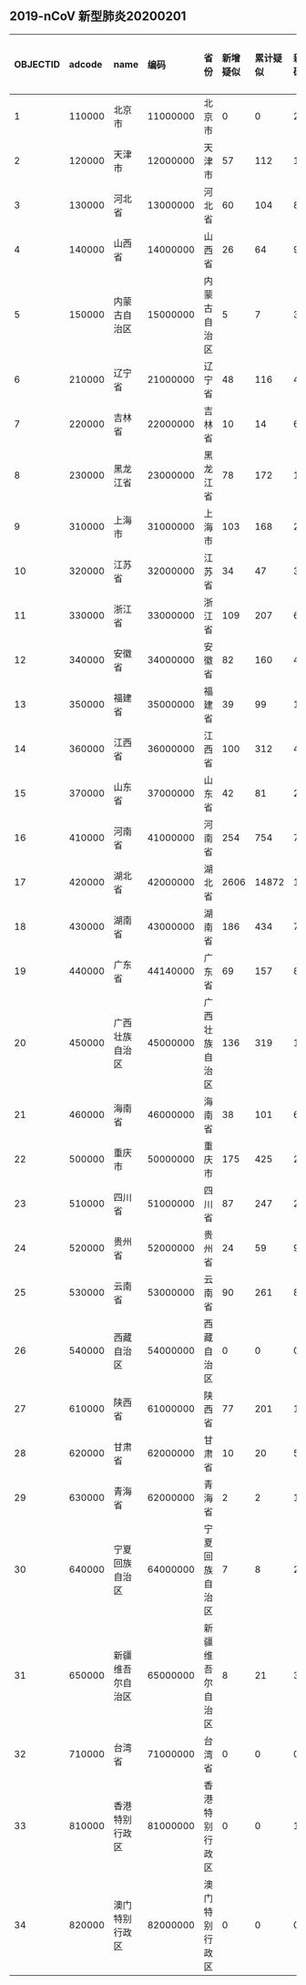 ## 2019-nCoV 新型肺炎20200201
|OBJECTID|adcode|name|编码|省份|新增疑似|累计疑似|新增确诊|累计确诊|新增死亡|累计死亡|type1|type2|Shape_Length|Shape_Area||:---|:---|:---|:---|:---|:---|:---|:---|:---|:---|:---|:---|:---|:---|:---||1|110000|北京市|11000000|北京市|0|0|27|183|0|1|None|None|7.791988055957414|1.7391013439945038||2|120000|天津市|12000000|天津市|57|112|11|45|0|0|None|None|6.56761331170688|1.2798090601840222||3|130000|河北省|13000000|河北省|60|104|8|104|0|1|None|None|43.05924937022302|19.75568856485794||4|140000|山西省|14000000|山西省|26|64|9|56|0|0|None|None|22.739040243042034|15.989232281120122||5|150000|内蒙古自治区|15000000|内蒙古自治区|5|7|3|26|0|0|None|None|129.04214063312202|128.8856826351968||6|210000|辽宁省|21000000|辽宁省|48|116|4|64|0|0|None|None|28.924995398408235|15.880823107873054||7|220000|吉林省|22000000|吉林省|10|14|6|23|0|0|None|None|36.19528641305088|21.31945845723598||8|230000|黑龙江省|23000000|黑龙江省|78|172|15|95|0|2|None|None|63.587145575516494|54.6714001263124||9|310000|上海市|31000000|上海市|103|168|24|177|0|1|None|None|6.50718040506812|0.7291148367789883||10|320000|江苏省|32000000|江苏省|34|47|34|236|0|0|None|None|23.1597384105639|10.006161827735294||11|330000|浙江省|33000000|浙江省|109|207|62|661|0|0|None|None|21.650717661964322|9.855202993482473||12|340000|安徽省|34000000|安徽省|82|160|43|340|0|0|None|None|26.298905816178067|13.350318977264505||13|350000|福建省|35000000|福建省|39|99|15|159|0|0|None|None|24.98990269504824|11.221573071393916||14|360000|江西省|36000000|江西省|100|312|47|333|0|0|None|None|24.428570394270007|15.271025546749568||15|370000|山东省|37000000|山东省|42|81|23|225|0|0|None|None|28.185542681962506|15.803268558395285||16|410000|河南省|41000000|河南省|254|754|71|493|0|2|None|None|27.37052248229922|16.131381088163995||17|420000|湖北省|42000000|湖北省|2606|14872|1921|9074|45|294|None|None|31.28070211636066|17.58445001878153||18|430000|湖南省|43000000|湖南省|186|434|74|463|0|0|None|None|31.661880230200726|19.36849652528964||19|440000|广东省|44140000|广东省|69|157|85|604|0|0|None|None|34.38159706854542|15.985167543602977||20|450000|广西壮族自治区|45000000|广西壮族自治区|136|319|11|111|0|0|None|None|31.035656040794393|21.04853302763118||21|460000|海南省|46000000|海南省|38|101|6|63|0|1|None|None|14.93261544529402|3.3859270432704545||22|500000|重庆市|50000000|重庆市|175|425|24|262|0|1|None|None|23.74482738849844|7.709646471318434||23|510000|四川省|51000000|四川省|87|247|24|231|0|1|None|None|53.68580421259556|45.76975667724359||24|520000|贵州省|52000000|贵州省|24|59|9|38|0|0|None|None|29.749737997890787|16.001778809586497||25|530000|云南省|53000000|云南省|90|261|8|99|0|0|None|None|51.4550868367449|34.27715852268181||26|540000|西藏自治区|54000000|西藏自治区|0|0|0|1|0|0|None|None|70.65248729867406|114.22635582941024||27|610000|陕西省|61000000|陕西省|77|201|15|116|0|0|None|None|35.42429538779733|20.385755736771078||28|620000|甘肃省|62000000|甘肃省|10|20|5|40|0|0|None|None|74.55372891928658|43.65255526142007||29|630000|青海省|62000000|青海省|2|2|1|9|0|0|None|None|56.96203279850042|69.39847930769355||30|640000|宁夏回族自治区|64000000|宁夏回族自治区|7|8|2|28|0|0|None|None|16.537998028984457|5.288977125681047||31|650000|新疆维吾尔自治区|65000000|新疆维吾尔自治区|8|21|3|21|0|0|None|None|80.72368260632543|175.10146009842805||32|710000|台湾省|71000000|台湾省|0|0|0|10|0|0|None|None|9.350549086097068|3.381774533788389||33|810000|香港特别行政区|81000000|香港特别行政区|0|0|1|14|0|0|None|None|1.9714110570471242|0.10906663857198397||34|820000|澳门特别行政区|82000000|澳门特别行政区|0|0|0|7|0|0|None|None|0.25348568866250076|0.0025663046660034097|